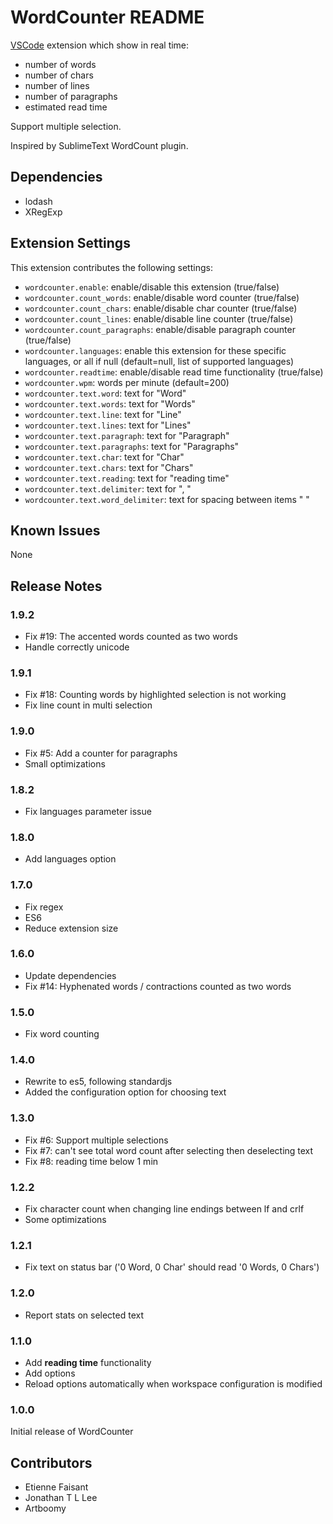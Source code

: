 # WordCounter README

[VSCode](https://code.visualstudio.com/) extension which show in real time:

* number of words
* number of chars
* number of lines
* number of paragraphs
* estimated read time

Support multiple selection.

Inspired by SublimeText WordCount plugin.

## Dependencies

* lodash
* XRegExp

## Extension Settings

This extension contributes the following settings:

* `wordcounter.enable`: enable/disable this extension (true/false)
* `wordcounter.count_words`: enable/disable word counter (true/false)
* `wordcounter.count_chars`: enable/disable char counter (true/false)
* `wordcounter.count_lines`: enable/disable line counter (true/false)
* `wordcounter.count_paragraphs`: enable/disable paragraph counter (true/false)
* `wordcounter.languages`: enable this extension for these specific languages, or all if null (default=null, list of supported languages)
* `wordcounter.readtime`: enable/disable read time functionality (true/false)
* `wordcounter.wpm`: words per minute (default=200)
* `wordcounter.text.word`: text for "Word"
* `wordcounter.text.words`: text for "Words"
* `wordcounter.text.line`: text for "Line"
* `wordcounter.text.lines`: text for "Lines"
* `wordcounter.text.paragraph`: text for "Paragraph"
* `wordcounter.text.paragraphs`: text for "Paragraphs"
* `wordcounter.text.char`: text for "Char"
* `wordcounter.text.chars`: text for "Chars"
* `wordcounter.text.reading`: text for "reading time"
* `wordcounter.text.delimiter`: text for ", "
* `wordcounter.text.word_delimiter`: text for spacing between items " "

## Known Issues

None

## Release Notes

### 1.9.2

* Fix #19: The accented words counted as two words
* Handle correctly unicode

### 1.9.1

* Fix #18: Counting words by highlighted selection is not working
* Fix line count in multi selection

### 1.9.0

* Fix #5: Add a counter for paragraphs
* Small optimizations

### 1.8.2

* Fix languages parameter issue

### 1.8.0

* Add languages option

### 1.7.0

* Fix regex
* ES6
* Reduce extension size

### 1.6.0

* Update dependencies
* Fix #14: Hyphenated words / contractions counted as two words

### 1.5.0

* Fix word counting

### 1.4.0

* Rewrite to es5, following standardjs
* Added the configuration option for choosing text

### 1.3.0

* Fix #6: Support multiple selections
* Fix #7: can't see total word count after selecting then deselecting text
* Fix #8: reading time below 1 min

### 1.2.2

* Fix character count when changing line endings between lf and crlf
* Some optimizations

### 1.2.1

* Fix text on status bar ('0 Word, 0 Char' should read '0 Words, 0 Chars')

### 1.2.0

* Report stats on selected text

### 1.1.0

* Add **reading time** functionality
* Add options
* Reload options automatically when workspace configuration is modified

### 1.0.0

Initial release of WordCounter

## Contributors

* Etienne Faisant
* Jonathan T L Lee
* Artboomy
